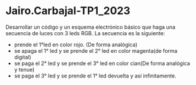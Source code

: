 # Jairo.Carbajal-TP1_2023
Desarrollar un código y un esquema electrónico básico que haga una secuencia de luces con 3 leds RGB.
La secuencia es la siguiente: 
- prende el 1°led en color rojo. (De forma analógica)
- se apaga el 1° led y se prende el 2° led en color magenta(de forma digital)
- se paga el 2° led y se prende el 3° led en color cian(De forma analógica y tenue)
- se paga el 3° led y se prende el 1° led  devuelta y así infinitamente.
